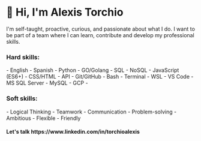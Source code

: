 <h1>👋 Hi, I'm Alexis Torchio </h1>
I'm self-taught, proactive, curious, and passionate about what I do. I want to be part of a team where I can learn, contribute and develop my professional skills.

<h3>Hard skills:</h3>
- English - Spanish - Python - GO/Golang - SQL - NoSQL - JavaScript (ES6+) - CSS/HTML - API - Git/GitHub - Bash - Terminal - WSL - VS Code - MS SQL Server - MySQL - GCP -

<h3>Soft skills:</h3>
- Logical Thinking - Teamwork - Communication - Problem-solving - Ambitious - Flexible - Friendly

<h4>Let's talk https://www.linkedin.com/in/torchioalexis </h4>

<!---
torchioalexis/torchioalexis is a ✨ special ✨ repository because its `README.md` (this file) appears on your GitHub profile.
You can click the Preview link to take a look at your changes.
--->
